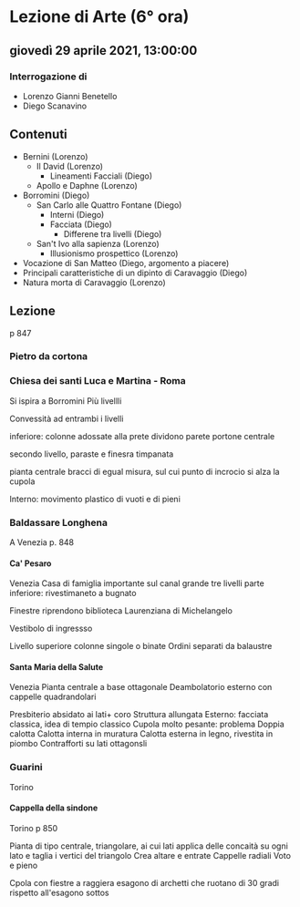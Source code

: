 # Lezione di Arte (6° ora)

## giovedì 29 aprile 2021, 13:00:00
### Interrogazione di 
* Lorenzo Gianni Benetello
* Diego Scanavino
## Contenuti
* Bernini (Lorenzo)
	* Il David (Lorenzo)
		* Lineamenti Facciali (Diego)
	* Apollo e Daphne (Lorenzo)
* Borromini (Diego)
	* San Carlo alle Quattro Fontane (Diego)
		* Interni (Diego)
		* Facciata (Diego)
			* Differene tra livelli (Diego)
	* San't Ivo alla sapienza (Lorenzo)
		* Illusionismo prospettico (Lorenzo)
* Vocazione di San Matteo (Diego, argomento a piacere)
* Principali caratteristiche di un dipinto di Caravaggio (Diego)
* Natura morta di Caravaggio (Lorenzo)
## Lezione
p 847
### Pietro da cortona

### Chiesa dei santi Luca e Martina - Roma
Si ispira a Borromini
Più livellli

Convessità ad entrambi i livelli

inferiore: colonne adossate alla prete dividono parete
portone centrale

secondo livello, paraste e finesra timpanata


pianta centrale bracci di egual misura, sul cui punto di incrocio si alza la cupola

Interno: movimento plastico di vuoti e di pieni

### Baldassare Longhena
A Venezia 
p. 848

#### Ca' Pesaro
Venezia
Casa di famiglia importante sul canal grande
tre livelli
parte inferiore: rivestimaneto a bugnato

Finestre riprendono biblioteca Laurenziana di Michelangelo

Vestibolo di ingressso

Livello superiore colonne singole o binate
Ordini separati da balaustre

#### Santa Maria della Salute
Venezia
Pianta centrale a base ottagonale
Deambolatorio esterno con cappelle quadrandolari 

Presbiterio absidato ai lati+ coro
 Struttura allungata
Esterno: facciata classica, idea di tempio classico
Cupola molto pesante: problema
Doppia calotta
Calotta interna in muratura
Calotta esterna in legno, rivestita in piombo
Contrafforti su lati ottagonsli
### Guarini
Torino
#### Cappella della sindone
Torino
p 850

Pianta di tipo centrale, triangolare, ai cui lati applica delle concaità su ogni lato e taglia i vertici del triangolo
Crea altare e entrate
Cappelle radiali
Voto e pieno

Cpola con fiestre a raggiera
esagono di archetti che ruotano di 30 gradi rispetto all'esagono sottos
<!--stackedit_data:
eyJoaXN0b3J5IjpbLTIwOTMzNzc2MjAsMTExMTUzMDI3OV19
-->